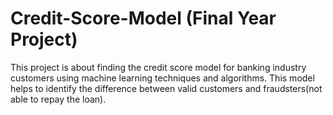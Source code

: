 # Credit-Score-Model (Final Year Project)
This project is about finding the credit score model for banking industry customers using machine learning techniques and algorithms.
This model helps to identify the difference between valid customers and fraudsters(not able to repay the loan).
